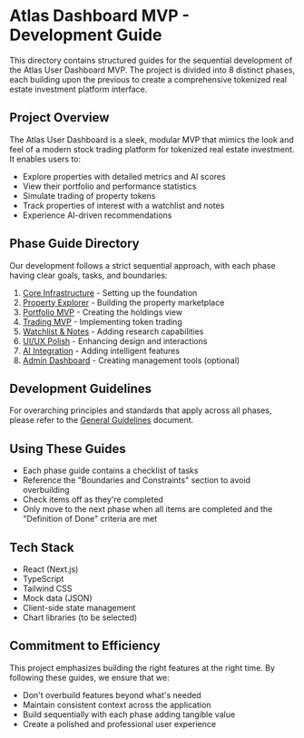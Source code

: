 # Atlas Dashboard MVP - Development Guide

This directory contains structured guides for the sequential development of the Atlas User Dashboard MVP. The project is divided into 8 distinct phases, each building upon the previous to create a comprehensive tokenized real estate investment platform interface.

## Project Overview

The Atlas User Dashboard is a sleek, modular MVP that mimics the look and feel of a modern stock trading platform for tokenized real estate investment. It enables users to:

- Explore properties with detailed metrics and AI scores
- View their portfolio and performance statistics
- Simulate trading of property tokens
- Track properties of interest with a watchlist and notes
- Experience AI-driven recommendations

## Phase Guide Directory

Our development follows a strict sequential approach, with each phase having clear goals, tasks, and boundaries:

1. [Core Infrastructure](phase-guides/phase1-core-infrastructure.md) - Setting up the foundation
2. [Property Explorer](phase-guides/phase2-property-explorer.md) - Building the property marketplace
3. [Portfolio MVP](phase-guides/phase3-portfolio-mvp.md) - Creating the holdings view
4. [Trading MVP](phase-guides/phase4-trading-mvp.md) - Implementing token trading
5. [Watchlist & Notes](phase-guides/phase5-watchlist-notes.md) - Adding research capabilities
6. [UI/UX Polish](phase-guides/phase6-uiux-polish.md) - Enhancing design and interactions
7. [AI Integration](phase-guides/phase7-ai-integration.md) - Adding intelligent features
8. [Admin Dashboard](phase-guides/phase8-admin-dashboard.md) - Creating management tools (optional)

## Development Guidelines

For overarching principles and standards that apply across all phases, please refer to the [General Guidelines](phase-guides/general-guidelines.md) document.

## Using These Guides

- Each phase guide contains a checklist of tasks
- Reference the "Boundaries and Constraints" section to avoid overbuilding
- Check items off as they're completed
- Only move to the next phase when all items are completed and the "Definition of Done" criteria are met

## Tech Stack

- React (Next.js)
- TypeScript
- Tailwind CSS
- Mock data (JSON)
- Client-side state management
- Chart libraries (to be selected)

## Commitment to Efficiency

This project emphasizes building the right features at the right time. By following these guides, we ensure that we:
- Don't overbuild features beyond what's needed
- Maintain consistent context across the application
- Build sequentially with each phase adding tangible value
- Create a polished and professional user experience 